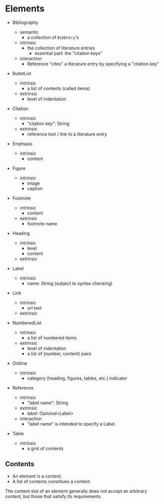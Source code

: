 
# Elements


- Bibliography
    - semantic
        - a collection of `BibEntry`'s
    - intrinsic 
        - the collection of literature entries
            - essential part: the "citation keys"
    - interaction
        - Reference "cites" a literature entry by specifying a "citation key"

- BulletList
    - intrinsic
        - a list of contents (called items)
    - extrinsic
        - level of indentation

- Citation
    - intrinsic
        - "citation key": String
    - extrinsic
        - reference text / link to a literature entry

- Emphasis
    - intrinsic
        - content

- Figure
    - intrinsic
        - image
        - caption

- Footnote
    - intrinsic
        - content
    - extrinsic
        - footnote name

- Heading
    - intrinsic
        - level
        - content
    - extrinsic

- Label
    - intrinsic
        - name: String (subject to syntax checking)

- Link
    - intrinsic
        - url text
    - extrinsic
    
- NumberedList
    - intrinsic
        - a list of numbered items
    - extrinsic
        - level of indentation
        - a list of (number, content) pairs

- Ontline
    - intrinsic
        - category (heading, figures, tables, etc.) indicator

- Reference
    - intrinsic
        - "label name": String
    - extrinsic
        - label: Optional\<Label\>
    - interaction
        - "label name" is intended to specify a Label.

- Table
    - intrinsic
        - a grid of contents
        
    
## Contents

- An element is a content.
- A list of contents constitues a content.

The content slot of an element generally does not accept an arbitrary content,
but those that satisfy its requirements.

